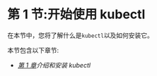 # 第 1 节:开始使用 kubectl

在本节中，您将了解什么是`kubectl`以及如何安装它。

本节包含以下章节:

*   [*第 1 章*](01.html#_idTextAnchor016)*介绍和安装 kubectl*